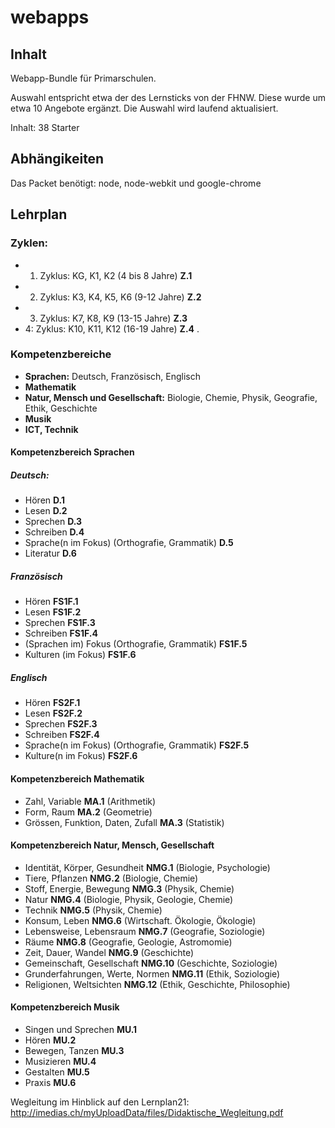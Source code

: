 webapps
=======

## Inhalt 

Webapp-Bundle für Primarschulen.

Auswahl entspricht etwa der des Lernsticks von der FHNW. Diese wurde um etwa 10 Angebote ergänzt. Die Auswahl wird laufend aktualisiert.

Inhalt: 38 Starter

## Abhängikeiten

Das Packet benötigt: node, node-webkit und google-chrome

## Lehrplan

### Zyklen:
   * 1. Zyklus: KG, K1, K2 (4 bis 8 Jahre) **Z.1**
   * 2. Zyklus: K3, K4, K5, K6 (9-12 Jahre) **Z.2**
   * 3. Zyklus: K7, K8, K9 (13-15 Jahre) **Z.3**
   * 4: Zyklus: K10, K11, K12 (16-19 Jahre) **Z.4**
.
### Kompetenzbereiche
   * **Sprachen:** Deutsch, Französisch, Englisch
   * **Mathematik**
   * **Natur, Mensch und Gesellschaft:** Biologie, Chemie, Physik, Geografie, Ethik, Geschichte
   * **Musik**
   * **ICT, Technik**


#### Kompetenzbereich Sprachen

#####   Deutsch: 
   * Hören                                        **D.1**
   * Lesen                                        **D.2**
   * Sprechen                                     **D.3**
   * Schreiben                                    **D.4**
   * Sprache(n im Fokus) (Orthografie, Grammatik) **D.5**
   * Literatur                                    **D.6**

#####   Französisch
   * Hören                                        **FS1F.1**
   * Lesen                                        **FS1F.2**
   * Sprechen                                     **FS1F.3**
   * Schreiben                                    **FS1F.4**
   * (Sprachen im) Fokus (Orthografie, Grammatik) **FS1F.5**
   * Kulturen (im Fokus)                          **FS1F.6**

#####   Englisch
   * Hören                                        **FS2F.1**
   * Lesen                                        **FS2F.2**
   * Sprechen                                     **FS2F.3**
   * Schreiben                                    **FS2F.4**
   * Sprache(n im Fokus) (Orthografie, Grammatik) **FS2F.5**
   * Kulture(n im Fokus)                          **FS2F.6**

#### Kompetenzbereich Mathematik

   * Zahl, Variable			          **MA.1**   (Arithmetik)
   * Form, Raum 				  **MA.2**   (Geometrie)
   * Grössen, Funktion, Daten, Zufall             **MA.3**   (Statistik)


#### Kompetenzbereich Natur, Mensch, Gesellschaft

   * Identität, Körper, Gesundheit		  **NMG.1**   (Biologie, Psychologie)
   * Tiere, Pflanzen				  **NMG.2**   (Biologie, Chemie)
   * Stoff, Energie, Bewegung                     **NMG.3**   (Physik, Chemie)
   * Natur                                        **NMG.4**   (Biologie, Physik, Geologie, Chemie)
   * Technik                                      **NMG.5**   (Physik, Chemie)
   * Konsum, Leben				  **NMG.6**   (Wirtschaft. Ökologie, Ökologie)
   * Lebensweise, Lebensraum                      **NMG.7**   (Geografie, Soziologie)
   * Räume	  				  **NMG.8**   (Geografie, Geologie, Astromomie)
   * Zeit, Dauer, Wandel			  **NMG.9**   (Geschichte)
   * Gemeinschaft, Gesellschaft			  **NMG.10**  (Geschichte, Soziologie)
   * Grunderfahrungen, Werte, Normen		  **NMG.11**  (Ethik, Soziologie)
   * Religionen, Weltsichten  			  **NMG.12**  (Ethik, Geschichte, Philosophie)
   
#### Kompetenzbereich Musik
   
   * Singen und Sprechen		          **MU.1**
   * Hören  					  **MU.2**
   * Bewegen, Tanzen				  **MU.3**
   * Musizieren					  **MU.4**
   * Gestalten					  **MU.5**
   * Praxis					  **MU.6**


Wegleitung im Hinblick auf den Lernplan21:
http://imedias.ch/myUploadData/files/Didaktische_Wegleitung.pdf